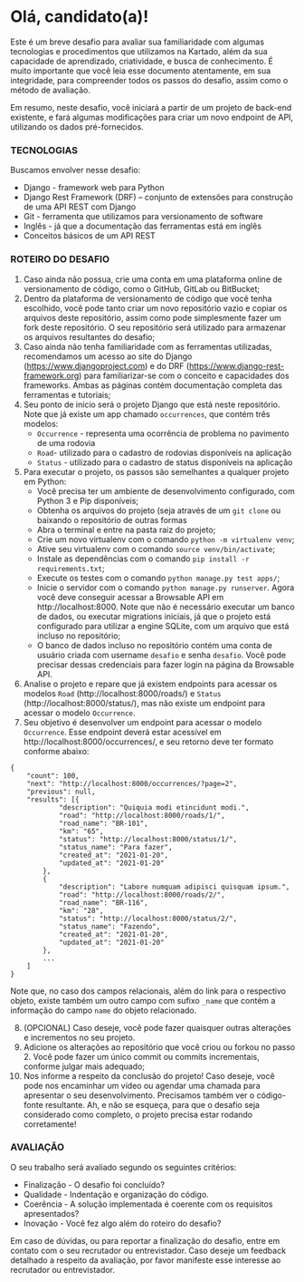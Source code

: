 # Olá, candidato(a)!

Este é um breve desafio para avaliar sua familiaridade com algumas tecnologias e procedimentos que utilizamos na Kartado, além da sua capacidade de aprendizado, criatividade, e busca de conhecimento. É muito importante que você leia esse documento atentamente, em sua integridade, para compreender todos os passos do desafio, assim como o método de avaliação.

Em resumo, neste desafio, você iniciará a partir de um projeto de back-end existente, e fará algumas modificações para criar um novo endpoint de API, utilizando os dados pré-fornecidos.

### TECNOLOGIAS

Buscamos envolver nesse desafio:

- Django - framework web para Python
- Django Rest Framework (DRF) – conjunto de extensões para construção de uma API REST com Django
- Git - ferramenta que utilizamos para versionamento de software
- Inglês - já que a documentação das ferramentas está em inglês
- Conceitos básicos de um API REST

### ROTEIRO DO DESAFIO

1. Caso ainda não possua, crie uma conta em uma plataforma online de versionamento de código, como o GitHub, GitLab ou BitBucket;
2. Dentro da plataforma de versionamento de código que você tenha escolhido, você pode tanto criar um novo repositório vazio e copiar os arquivos deste repositório, assim como pode simplesmente fazer um fork deste repositório. O seu repositório será utilizado para armazenar os arquivos resultantes do desafio;
3. Caso ainda não tenha familiaridade com as ferramentas utilizadas, recomendamos um acesso ao site do Django (https://www.djangoproject.com) e do DRF (https://www.django-rest-framework.org) para familiarizar-se com o conceito e capacidades dos frameworks. Ambas as páginas contém documentação completa das ferramentas e tutoriais;
4. Seu ponto de início será o projeto Django que está neste repositório. Note que já existe um app chamado `occurrences`, que contém três modelos:
   - `Occurrence` - representa uma ocorrência de problema no pavimento de uma rodovia
   - `Road`- utilizado para o cadastro de rodovias disponíveis na aplicação
   - `Status` - utilizado para o cadastro de status disponíveis na aplicação
5. Para executar o projeto, os passos são semelhantes a qualquer projeto em Python:
   - Você precisa ter um ambiente de desenvolvimento configurado, com Python 3 e Pip disponíveis;
   - Obtenha os arquivos do projeto (seja através de um `git clone` ou baixando o repositório de outras formas
   - Abra o terminal e entre na pasta raiz do projeto;
   - Crie um novo virtualenv com o comando `python -m virtualenv venv`;
   - Ative seu virtualenv com o comando `source venv/bin/activate`;
   - Instale as dependências com o comando `pip install -r requirements.txt`;
   - Execute os testes com o comando `python manage.py test apps/`;
   - Inicie o servidor com o comando `python manage.py runserver`. Agora você deve conseguir acessar a Browsable API em http://localhost:8000. Note que não é necessário executar um banco de dados, ou executar migrations iniciais, já que o projeto está configurado para utilizar a engine SQLite, com um arquivo que está incluso no repositório;
   - O banco de dados incluso no repositório contém uma conta de usuário criada com username `desafio` e senha `desafio`. Você pode precisar dessas credenciais para fazer login na página da Browsable API.
6. Analise o projeto e repare que já existem endpoints para acessar os modelos `Road` (http://localhost:8000/roads/) e `Status` (http://localhost:8000/status/), mas não existe um endpoint para acessar o modelo `Occurrence`.
7. Seu objetivo é desenvolver um endpoint para acessar o modelo `Occurrence`. Esse endpoint deverá estar acessível em http://localhost:8000/occurrences/, e seu retorno deve ter formato conforme abaixo:

```
{
	"count": 100,
	"next": "http://localhost:8000/occurrences/?page=2",
	"previous": null,
	"results": [{
			"description": "Quiquia modi etincidunt modi.",
			"road": "http://localhost:8000/roads/1/",
			"road_name": "BR-101",
			"km": "65",
			"status": "http://localhost:8000/status/1/",
			"status_name": "Para fazer",
			"created_at": "2021-01-20",
			"updated_at": "2021-01-20"
		},
		{
			"description": "Labore numquam adipisci quisquam ipsum.",
			"road": "http://localhost:8000/roads/2/",
			"road_name": "BR-116",
			"km": "28",
			"status": "http://localhost:8000/status/2/",
			"status_name": "Fazendo",
			"created_at": "2021-01-20",
			"updated_at": "2021-01-20"
		},
		...
	]
}
```

Note que, no caso dos campos relacionais, além do link para o respectivo objeto, existe também um outro campo com sufixo `_name` que contém a informação do campo `name` do objeto relacionado.

8. (OPCIONAL) Caso deseje, você pode fazer quaisquer outras alterações e incrementos no seu projeto.
9. Adicione os alterações ao repositório que você criou ou forkou no passo 2. Você pode fazer um único commit ou commits incrementais, conforme julgar mais adequado;
10. Nos informe a respeito da conclusão do projeto! Caso deseje, você pode nos encaminhar um vídeo ou agendar uma chamada para apresentar o seu desenvolvimento. Precisamos também ver o código-fonte resultante. Ah, e não se esqueça, para que o desafio seja considerado como completo, o projeto precisa estar rodando corretamente!

### AVALIAÇÃO

O seu trabalho será avaliado segundo os seguintes critérios:

- Finalização - O desafio foi concluído?
- Qualidade - Indentação e organização do código.
- Coerência - A solução implementada é coerente com os requisitos apresentados?
- Inovação - Você fez algo além do roteiro do desafio?

Em caso de dúvidas, ou para reportar a finalização do desafio, entre em contato com o seu recrutador ou entrevistador. Caso deseje um feedback detalhado a respeito da avaliação, por favor manifeste esse interesse ao recrutador ou entrevistador.

